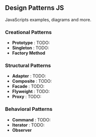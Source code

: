 ## Design Patterns JS
JavaScripts examples, diagrams and more.

### Creational Patterns
- **Prototype** : TODO:
- **Singleton** : TODO:
- **Factory Method** 

### Structural Patterns
- **Adapter** : TODO:
- **Composite** : TODO:
- **Facade** : TODO:
- **Flyweight** : TODO:
- **Proxy** : TODO:

### Behavioral Patterns
- **Command** : TODO:
- **Iterator** : TODO:
- **Observer**